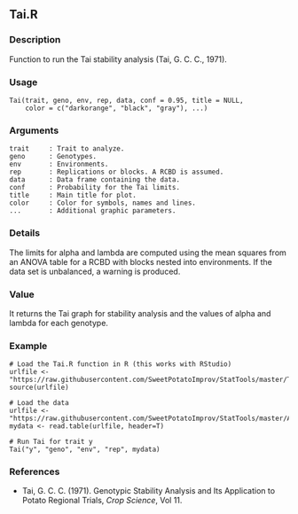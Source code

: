 Tai.R
------

### Description

Function to run the Tai stability analysis (Tai, G. C. C., 1971).

### Usage

```{r eval=F}
Tai(trait, geno, env, rep, data, conf = 0.95, title = NULL,
    color = c("darkorange", "black", "gray"), ...)
```

### Arguments

```
trait     : Trait to analyze.
geno      : Genotypes.
env       : Environments.
rep       : Replications or blocks. A RCBD is assumed.
data      : Data frame containing the data.
conf      : Probability for the Tai limits.
title     : Main title for plot.
color     : Color for symbols, names and lines.
...       : Additional graphic parameters.
```

### Details
The limits for alpha and lambda are computed using the mean squares from an ANOVA table for
a RCBD with blocks nested into environments. If the data set is unbalanced, a warning is produced.

### Value
It returns the Tai graph for stability analysis and the values of alpha and lambda for each
genotype.

### Example

```{r eval=F}
# Load the Tai.R function in R (this works with RStudio)
urlfile <- "https://raw.githubusercontent.com/SweetPotatoImprov/StatTools/master/Tai/Tai.R"
source(urlfile)

# Load the data
urlfile <- "https://raw.githubusercontent.com/SweetPotatoImprov/StatTools/master/AMMI/METdata.dat"
mydata <- read.table(urlfile, header=T)

# Run Tai for trait y
Tai("y", "geno", "env", "rep", mydata)
```

### References

* Tai, G. C. C. (1971). Genotypic Stability Analysis and Its Application to Potato Regional Trials,
*Crop Science*, Vol 11.
  